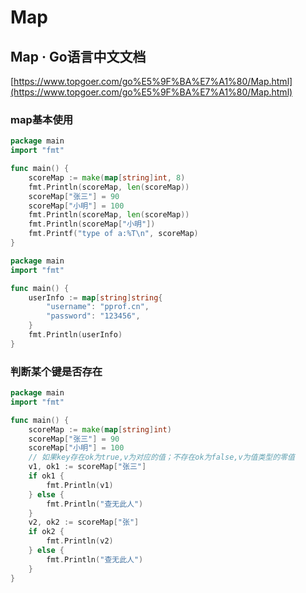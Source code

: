 # Map

## Map · Go语言中文文档

[https://www.topgoer.com/go%E5%9F%BA%E7%A1%80/Map.html](https://www.topgoer.com/go%E5%9F%BA%E7%A1%80/Map.html)

### map基本使用

```go
package main
import "fmt"

func main() {
    scoreMap := make(map[string]int, 8)
    fmt.Println(scoreMap, len(scoreMap))
    scoreMap["张三"] = 90
    scoreMap["小明"] = 100
    fmt.Println(scoreMap, len(scoreMap))
    fmt.Println(scoreMap["小明"])
    fmt.Printf("type of a:%T\n", scoreMap)
}
```



```go
package main
import "fmt"

func main() {
    userInfo := map[string]string{
        "username": "pprof.cn",
        "password": "123456",
    }
    fmt.Println(userInfo)
}
```

### 判断某个键是否存在

```go
package main
import "fmt"

func main() {
    scoreMap := make(map[string]int)
    scoreMap["张三"] = 90
    scoreMap["小明"] = 100
    // 如果key存在ok为true,v为对应的值；不存在ok为false,v为值类型的零值
    v1, ok1 := scoreMap["张三"]
    if ok1 {
        fmt.Println(v1)
    } else {
        fmt.Println("查无此人")
    }
    v2, ok2 := scoreMap["张"]
    if ok2 {
        fmt.Println(v2)
    } else {
        fmt.Println("查无此人")
    }
}
```

